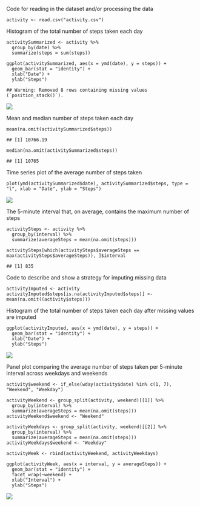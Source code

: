 Code for reading in the dataset and/or processing the data

    activity <- read.csv("activity.csv")

Histogram of the total number of steps taken each day

    activitySummarized <- activity %>%
      group_by(date) %>%
      summarize(steps = sum(steps))

    ggplot(activitySummarized, aes(x = ymd(date), y = steps)) +
      geom_bar(stat = "identity") +
      xlab("Date") +
      ylab("Steps")

    ## Warning: Removed 8 rows containing missing values (`position_stack()`).

![](PA1_files/figure-markdown_strict/unnamed-chunk-2-1.png)

Mean and median number of steps taken each day

    mean(na.omit(activitySummarized$steps))

    ## [1] 10766.19

    median(na.omit(activitySummarized$steps))

    ## [1] 10765

Time series plot of the average number of steps taken

    plot(ymd(activitySummarized$date), activitySummarized$steps, type = "l", xlab = "Date", ylab = "Steps")

![](PA1_files/figure-markdown_strict/unnamed-chunk-4-1.png)

The 5-minute interval that, on average, contains the maximum number of
steps

    activitySteps <- activity %>%
      group_by(interval) %>%
      summarize(averageSteps = mean(na.omit(steps)))

    activitySteps[which(activitySteps$averageSteps == max(activitySteps$averageSteps)), ]$interval

    ## [1] 835

Code to describe and show a strategy for imputing missing data

    activityImputed <- activity
    activityImputed$steps[is.na(activityImputed$steps)] <- mean(na.omit((activity$steps)))

Histogram of the total number of steps taken each day after missing
values are imputed

    ggplot(activityImputed, aes(x = ymd(date), y = steps)) +
      geom_bar(stat = "identity") +
      xlab("Date") +
      ylab("Steps")

![](PA1_files/figure-markdown_strict/unnamed-chunk-7-1.png)

Panel plot comparing the average number of steps taken per 5-minute
interval across weekdays and weekends

    activity$weekend <- if_else(wday(activity$date) %in% c(1, 7), "Weekend", "Weekday")

    activityWeekend <- group_split(activity, weekend)[[1]] %>%
      group_by(interval) %>%
      summarize(averageSteps = mean(na.omit(steps)))
    activityWeekend$weekend <- "Weekend"

    activityWeekdays <- group_split(activity, weekend)[[2]] %>%
      group_by(interval) %>%
      summarize(averageSteps = mean(na.omit(steps)))
    activityWeekdays$weekend <- "Weekday"

    activityWeek <- rbind(activityWeekend, activityWeekdays)

    ggplot(activityWeek, aes(x = interval, y = averageSteps)) +
      geom_bar(stat = "identity") +
      facet_wrap(~weekend) +
      xlab("Interval") +
      ylab("Steps")

![](PA1_files/figure-markdown_strict/unnamed-chunk-8-1.png)
